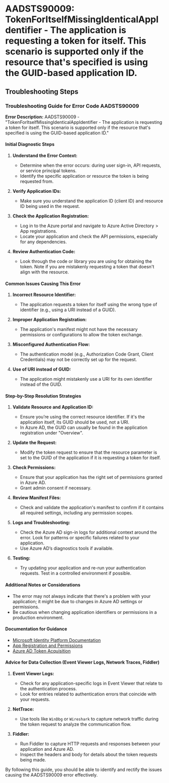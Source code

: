 
# AADSTS90009: TokenForItselfMissingIdenticalAppIdentifier - The application is requesting a token for itself. This scenario is supported only if the resource that's specified is using the GUID-based application ID.


## Troubleshooting Steps
### Troubleshooting Guide for Error Code AADSTS90009

**Error Description:**
AADSTS90009 - "TokenForItselfMissingIdenticalAppIdentifier - The application is requesting a token for itself. This scenario is supported only if the resource that's specified is using the GUID-based application ID."

#### Initial Diagnostic Steps

1. **Understand the Error Context:**
   - Determine when the error occurs: during user sign-in, API requests, or service principal tokens.
   - Identify the specific application or resource the token is being requested from.

2. **Verify Application IDs:**
   - Make sure you understand the application ID (client ID) and resource ID being used in the request.

3. **Check the Application Registration:**
   - Log in to the Azure portal and navigate to Azure Active Directory > App registrations.
   - Locate your application and check the API permissions, especially for any dependencies.

4. **Review Authentication Code:**
   - Look through the code or library you are using for obtaining the token. Note if you are mistakenly requesting a token that doesn't align with the resource.

#### Common Issues Causing This Error

1. **Incorrect Resource Identifier:**
   - The application requests a token for itself using the wrong type of identifier (e.g., using a URI instead of a GUID).

2. **Improper Application Registration:**
   - The application's manifest might not have the necessary permissions or configurations to allow the token exchange.

3. **Misconfigured Authentication Flow:**
   - The authentication model (e.g., Authorization Code Grant, Client Credentials) may not be correctly set up for the request.

4. **Use of URI instead of GUID:**
   - The application might mistakenly use a URI for its own identifier instead of the GUID.

#### Step-by-Step Resolution Strategies

1. **Validate Resource and Application ID:**
   - Ensure you’re using the correct resource identifier. If it's the application itself, its GUID should be used, not a URI.
   - In Azure AD, the GUID can usually be found in the application registration under "Overview".

2. **Update the Request:**
   - Modify the token request to ensure that the resource parameter is set to the GUID of the application if it is requesting a token for itself.

3. **Check Permissions:**
   - Ensure that your application has the right set of permissions granted in Azure AD.
   - Grant admin consent if necessary.

4. **Review Manifest Files:**
   - Check and validate the application's manifest to confirm if it contains all required settings, including any permission scopes.

5. **Logs and Troubleshooting:**
   - Check the Azure AD sign-in logs for additional context around the error. Look for patterns or specific failures related to your application.
   - Use Azure AD’s diagnostics tools if available.

6. **Testing:**
   - Try updating your application and re-run your authentication requests. Test in a controlled environment if possible.

#### Additional Notes or Considerations

- The error may not always indicate that there's a problem with your application; it might be due to changes in Azure AD settings or permissions.
- Be cautious when changing application identifiers or permissions in a production environment.

#### Documentation for Guidance

- [Microsoft Identity Platform Documentation](https://docs.microsoft.com/en-us/azure/active-directory/develop/)
- [App Registration and Permissions](https://docs.microsoft.com/en-us/azure/active-directory/develop/quickstart-register-app)
- [Azure AD Token Acquisition](https://docs.microsoft.com/en-us/azure/active-directory/develop/active-directory-protocols-oauth-code)

#### Advice for Data Collection (Event Viewer Logs, Network Traces, Fiddler)

1. **Event Viewer Logs:**
   - Check for any application-specific logs in Event Viewer that relate to the authentication process.
   - Look for entries related to authentication errors that coincide with your requests.

2. **NetTrace:**
   - Use tools like `WinDbg` or `Wireshark` to capture network traffic during the token request to analyze the communication flow.

3. **Fiddler:**
   - Run Fiddler to capture HTTP requests and responses between your application and Azure AD.
   - Inspect the headers and body for details about the token requests being made.

By following this guide, you should be able to identify and rectify the issues causing the AADSTS90009 error effectively.